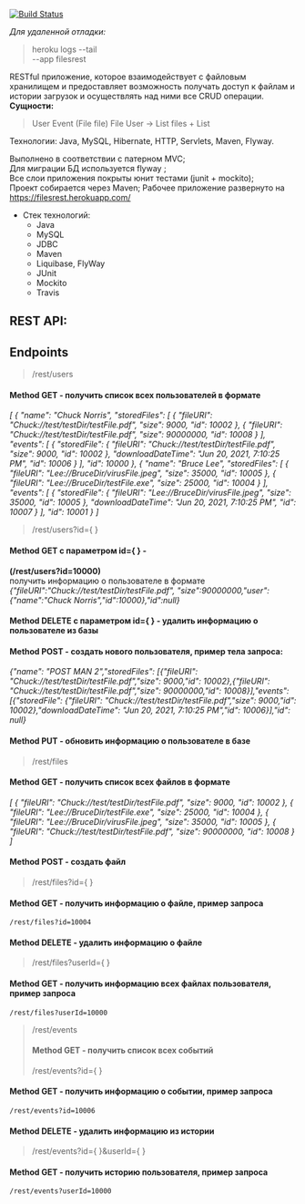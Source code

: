 [![Build Status](https://travis-ci.com/AndrewAlyonkin/filesStorageREST.svg?branch=master)](https://travis-ci.com/AndrewAlyonkin/filesStorageREST)

*Для удаленной отладки:*
>heroku logs --tail       
>--app filesrest

RESTful приложение, которое взаимодействует с файловым хранилищем и предоставляет
возможность получать доступ к файлам и истории загрузок и осуществлять над ними
все CRUD операции.  
**Сущности:**  
>User
>Event (File file)
>File
>User -> List<File> files + List<Events>  


Технологии: Java, MySQL, Hibernate, HTTP, Servlets, Maven, Flyway.


Выполнено в соответствии с патерном MVC;  
Для миграции БД используется flyway ;  
Все слои приложения покрыты юнит тестами (junit + mockito);  
Проект собирается через Maven;
Рабочее приложение развернуто на https://filesrest.herokuapp.com/

* Стек технологий: 
  * Java
  * MySQL
  * JDBC
  * Maven
  * Liquibase, FlyWay 
  * JUnit 
  * Mockito 
  * Travis

## REST API:
## Endpoints
>/rest/users   
#### Method GET - получить список всех пользователей в формате
*[
    {
        "name": "Chuck Norris",
        "storedFiles": [
            {
                "fileURI": "Chuck://test/testDir/testFile.pdf",
                "size": 9000,
                "id": 10002
            },
            {
                "fileURI": "Chuck://test/testDir/testFile.pdf",
                "size": 90000000,
                "id": 10008
            }
        ],
        "events": [
            {
                "storedFile": {
                    "fileURI": "Chuck://test/testDir/testFile.pdf",
                    "size": 9000,
                    "id": 10002
                },
                "downloadDateTime": "Jun 20, 2021, 7:10:25 PM",
                "id": 10006
            }
        ],
        "id": 10000
    },
    {
        "name": "Bruce Lee",
        "storedFiles": [
            {
                "fileURI": "Lee://BruceDir/virusFile.jpeg",
                "size": 35000,
                "id": 10005
            },
            {
                "fileURI": "Lee://BruceDir/testFile.exe",
                "size": 25000,
                "id": 10004
            }
        ],
        "events": [
            {
                "storedFile": {
                    "fileURI": "Lee://BruceDir/virusFile.jpeg",
                    "size": 35000,
                    "id": 10005
                },
                "downloadDateTime": "Jun 20, 2021, 7:10:25 PM",
                "id": 10007
            }
        ],
        "id": 10001
    }
]*

>/rest/users?id={ }
#### Method GET c параметром id={ } -
**(/rest/users?id=10000)**  
получить информацию о пользователе в формате  
*{"fileURI":"Chuck://test/testDir/testFile.pdf",
"size":90000000,"user":{"name":"Chuck Norris","id":10000},"id":null}*  
#### Method DELETE c параметром id={ } - удалить информацию о пользователе из базы
#### Method POST - создать нового пользователя, пример тела запроса:
*{"name": "POST MAN 2","storedFiles": [{"fileURI": "Chuck://test/testDir/testFile.pdf","size": 9000,"id": 10002},{"fileURI": "Chuck://test/testDir/testFile.pdf","size": 90000000,"id": 10008}],"events": [{"storedFile": {"fileURI": "Chuck://test/testDir/testFile.pdf","size": 9000,"id": 10002},"downloadDateTime": "Jun 20, 2021, 7:10:25 PM","id": 10006}],"id": null}*
#### Method PUT - обновить информацию о пользователе в базе  
>/rest/files
#### Method GET - получить список всех файлов в формате  
*[
{
"fileURI": "Chuck://test/testDir/testFile.pdf",
"size": 9000,
"id": 10002
},
{
"fileURI": "Lee://BruceDir/testFile.exe",
"size": 25000,
"id": 10004
},
{
"fileURI": "Lee://BruceDir/virusFile.jpeg",
"size": 35000,
"id": 10005
},
{
"fileURI": "Chuck://test/testDir/testFile.pdf",
"size": 90000000,
"id": 10008
}
]*
#### Method POST - создать файл
>/rest/files?id={ }
#### Method GET - получить информацию о файле, пример запроса
`/rest/files?id=10004`
#### Method DELETE - удалить информацию о файле

>/rest/files?userId={ }  
#### Method GET - получить информацию всех файлах пользователя, пример запроса  
`/rest/files?userId=10000`
>/rest/events  
> #### Method GET - получить список всех событий
>/rest/events?id={ }  
#### Method GET - получить информацию о событии, пример запроса
`/rest/events?id=10006`  
#### Method DELETE - удалить информацию из истории  
>/rest/events?id={ }&userId={ }  
#### Method GET - получить историю пользователя, пример запроса
`/rest/events?userId=10000`
 